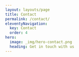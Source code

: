 ```yaml
---
layout: layouts/page
title: Contact
permalink: /contact/
eleventyNavigation:
  key: Contact
  order: 4
hero:
  image: _img/hero-contact.png
  heading: Get in touch with us
---
```

